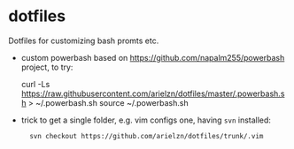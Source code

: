 # dotfiles

Dotfiles for customizing bash promts etc.

* custom powerbash based on https://github.com/napalm255/powerbash project, to try:

    curl -Ls https://raw.githubusercontent.com/arielzn/dotfiles/master/.powerbash.sh > ~/.powerbash.sh
    source ~/.powerbash.sh

* trick to get a single folder, e.g. vim configs one, having ``svn`` installed:

        svn checkout https://github.com/arielzn/dotfiles/trunk/.vim
